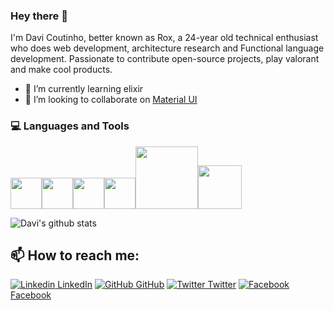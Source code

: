 ### Hey there 👋
I'm Davi Coutinho, better known as Rox, a 24-year old technical enthusiast who does web development, architecture research and Functional language development. Passionate to contribute open-source projects, play valorant and make cool products.<br>


- 🌱 I’m currently learning elixir
- 👯 I’m looking to collaborate on [Material UI](https://github.com/mui-org/material-ui)

<div>
  <h3> 💻 Languages and Tools </h3>
  <p>
   <img src="https://media3.giphy.com/media/ln7z2eWriiQAllfVcn/200w.webp" width="50"><img src="https://i.giphy.com/media/eNAsjO55tPbgaor7ma/200w.webp" width="50"><img src="https://i.giphy.com/media/IdyAQJVN2kVPNUrojM/200.webp" width="50"><img src="https://media3.giphy.com/media/kdFc8fubgS31b8DsVu/giphy.webp" width="50"><img src="https://media.giphy.com/media/kH1DBkPNyZPOk0BxrM/giphy.gif" width="100"><img src="https://media.giphy.com/media/SsCYf6DRFJrOpP0IoM/giphy.gif" width="70">
  <p>
</div> 

![Davi's github stats](https://github-readme-stats.vercel.app/api?username=roxdavirox&show_icons=true&theme=tokyonight&include_all_commits=true)

## 📫 How to reach me: 
[![Linkedin](https://i.stack.imgur.com/gVE0j.png) LinkedIn](https://www.linkedin.com/in/davi-coutinho) [![GitHub](https://i.stack.imgur.com/tskMh.png) GitHub](https://github.com/roxdavirox) [![Twitter](http://i.imgur.com/wWzX9uB.png) Twitter](https://twitter.com/roox_davi) [![Facebook](http://i.imgur.com/fep1WsG.png) Facebook](https://www.facebook.com/roox.davi)
